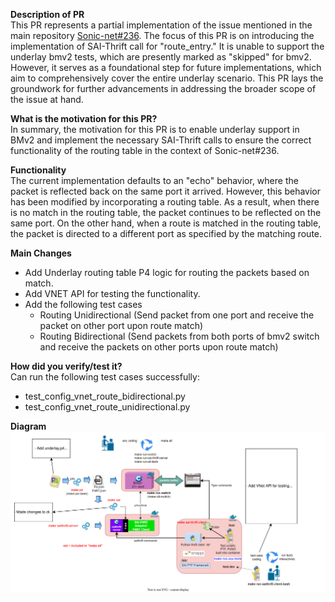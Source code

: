 **Description of PR**\
This PR represents a partial implementation of the issue mentioned in the main repository [Sonic-net#236](https://github.com/sonic-net/DASH/issues/236). The focus of this PR is on introducing the implementation of SAI-Thrift call for "route_entry." It is unable to support the underlay bmv2 tests, which are presently marked as "skipped" for bmv2. However, it serves as a foundational step for future implementations, which aim to comprehensively cover the entire underlay scenario. This PR lays the groundwork for further advancements in addressing the broader scope of the issue at hand.

**What is the motivation for this PR?**\
In summary, the motivation for this PR is to enable underlay support in BMv2 and implement the necessary SAI-Thrift calls to ensure the correct functionality of the routing table in the context of Sonic-net#236.

**Functionality**\
The current implementation defaults to an "echo" behavior, where the packet is reflected back on the same port it arrived. However, this behavior has been modified by incorporating a routing table. As a result, when there is no match in the routing table, the packet continues to be reflected on the same port. On the other hand, when a route is matched in the routing table, the packet is directed to a different port as specified by the matching route.

**Main Changes**
- Add Underlay routing table P4 logic for routing the packets based on match.
- Add VNET API for testing the functionality.
- Add the following test cases
    - Routing Unidirectional (Send packet from one port and receive the packet on other port upon route match)
    - Routing Bidirectional (Send packets from both ports of bmv2 switch and receive the packets on other ports upon route match)

**How did you verify/test it?**\
Can run the following test cases successfully:
- test_config_vnet_route_bidirectional.py
- test_config_vnet_route_unidirectional.py

**Diagram**
![image](images/dash-underlay-changes.svg)